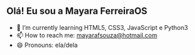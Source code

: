 ## Olá! Eu sou a Mayara FerreiraOS

- 🌱 I’m currently learning HTML5, CSS3, JavaScript e Python3
- 📫 How to reach me: mayarafsouza@hotmail.com
- 😄 Pronouns: ela/dela

